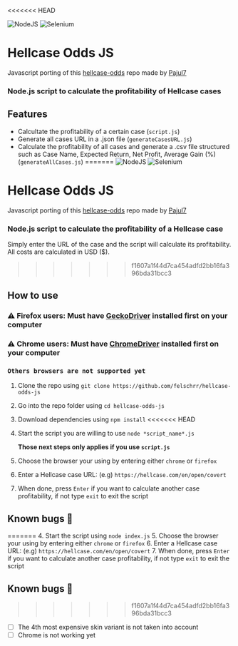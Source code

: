<<<<<<< HEAD

![NodeJS](https://img.shields.io/badge/node.js-6DA55F?style=for-the-badge&logo=node.js&logoColor=white) ![Selenium](https://img.shields.io/badge/-selenium-%43B02A?style=for-the-badge&logo=selenium&logoColor=white)

# Hellcase Odds JS

Javascript porting of this [hellcase-odds](https://github.com/Pajul7/hellcase-odds) repo made by [Pajul7](https://github.com/Pajul7)

### Node.js script to calculate the profitability of Hellcase cases

## Features

* Calcultate the profitability of a certain case (`script.js`)
* Generate all cases URL in a .json file (`generateCasesURL.js`)
* Calculate the profitability of all cases and generate a .csv file structured such as Case Name, Expected Return, Net Profit, Average Gain (%) (`generateAllCases.js`)
=======
![NodeJS](https://img.shields.io/badge/node.js-6DA55F?style=for-the-badge&logo=node.js&logoColor=white) ![Selenium](https://img.shields.io/badge/-selenium-%43B02A?style=for-the-badge&logo=selenium&logoColor=white)
# Hellcase Odds JS
Javascript porting of this [hellcase-odds](https://github.com/Pajul7/hellcase-odds) repo made by [Pajul7](https://github.com/Pajul7)  

### Node.js script to calculate the profitability of a Hellcase case  
Simply enter the URL of the case and the script will calculate its profitability.  
All costs are calculated in USD ($).
>>>>>>> f1607a1f44d7ca454adfd2bb16fa396bda31bcc3

## How to use
### ⚠️ Firefox users: Must have [GeckoDriver](https://github.com/mozilla/geckodriver/releases) installed first on your computer
### ⚠️ Chrome users: Must have [ChromeDriver](https://github.com/mozilla/geckodriver/releases) installed first on your computer
### `Others browsers are not supported yet`

1. Clone the repo using `git clone https://github.com/felschrr/hellcase-odds-js`
2. Go into the repo folder using `cd hellcase-odds-js`
3. Download dependencies using `npm install`
<<<<<<< HEAD
4. Start the script you are willing to use `node *script_name*.js`

   **Those next steps only applies if you use `script.js`**
5. Choose the browser your using by entering either `chrome` or `firefox`
6. Enter a Hellcase case URL: (e.g) `https://hellcase.com/en/open/covert`
7. When done, press `Enter` if you want to calculate another case profitability, if not type `exit` to exit the script

## Known bugs 🐛

=======
4. Start the script using `node index.js`
5. Choose the browser your using by entering either `chrome` or `firefox` 
6. Enter a Hellcase case URL: (e.g) `https://hellcase.com/en/open/covert`
7. When done, press `Enter` if you want to calculate another case profitability, if not type `exit` to exit the script

## Known bugs :bug:
>>>>>>> f1607a1f44d7ca454adfd2bb16fa396bda31bcc3
* [ ] The 4th most expensive skin variant is not taken into account
* [ ] Chrome is not working yet
